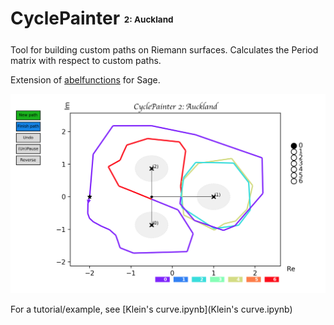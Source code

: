 # CyclePainter  <sub><sup><sub><sup>2: Auckland<sub><sup> <sub><sup>

Tool for building custom paths on Riemann surfaces. Calculates the Period matrix
with respect to custom paths.

Extension of [abelfunctions](https://github.com/abelfunctions/abelfunctions) for Sage.

![ ](example.png)

For a tutorial/example, see [Klein's curve.ipynb](Klein's curve.ipynb)
